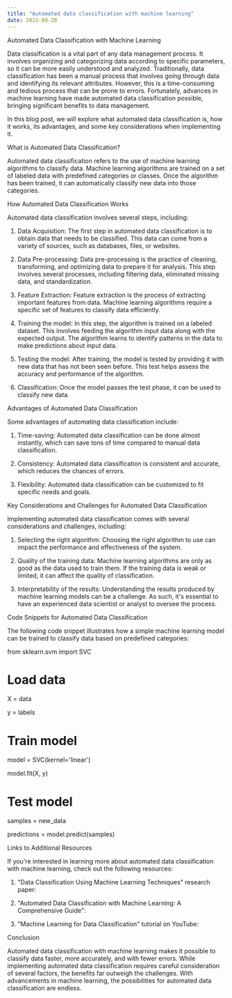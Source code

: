 ```yaml
---
title: "Automated data classification with machine learning"
date: 2022-09-20
---
```





Automated Data Classification with Machine Learning

Data classification is a vital part of any data management process. It involves organizing and categorizing data according to specific parameters, so it can be more easily understood and analyzed. Traditionally, data classification has been a manual process that involves going through data and identifying its relevant attributes. However, this is a time-consuming and tedious process that can be prone to errors. Fortunately, advances in machine learning have made automated data classification possible, bringing significant benefits to data management.

In this blog post, we will explore what automated data classification is, how it works, its advantages, and some key considerations when implementing it.

What is Automated Data Classification?

Automated data classification refers to the use of machine learning algorithms to classify data. Machine learning algorithms are trained on a set of labeled data with predefined categories or classes. Once the algorithm has been trained, it can automatically classify new data into those categories.

How Automated Data Classification Works

Automated data classification involves several steps, including:

1. Data Acquisition: The first step in automated data classification is to obtain data that needs to be classified. This data can come from a variety of sources, such as databases, files, or websites.

2. Data Pre-processing: Data pre-processing is the practice of cleaning, transforming, and optimizing data to prepare it for analysis. This step involves several processes, including filtering data, eliminated missing data, and standardization.

3. Feature Extraction: Feature extraction is the process of extracting important features from data. Machine learning algorithms require a specific set of features to classify data efficiently.

4. Training the model: In this step, the algorithm is trained on a labeled dataset. This involves feeding the algorithm input data along with the expected output. The algorithm learns to identify patterns in the data to make predictions about input data.

5. Testing the model: After training, the model is tested by providing it with new data that has not been seen before. This test helps assess the accuracy and performance of the algorithm.

6. Classification: Once the model passes the test phase, it can be used to classify new data.

Advantages of Automated Data Classification

Some advantages of automating data classification include:

1. Time-saving: Automated data classification can be done almost instantly, which can save tons of time compared to manual data classification.

2. Consistency: Automated data classification is consistent and accurate, which reduces the chances of errors.

3. Flexibility: Automated data classification can be customized to fit specific needs and goals.

Key Considerations and Challenges for Automated Data Classification

Implementing automated data classification comes with several considerations and challenges, including:

1. Selecting the right algorithm: Choosing the right algorithm to use can impact the performance and effectiveness of the system.

2. Quality of the training data: Machine learning algorithms are only as good as the data used to train them. If the training data is weak or limited, it can affect the quality of classification.

3. Interpretability of the results: Understanding the results produced by machine learning models can be a challenge. As such, it's essential to have an experienced data scientist or analyst to oversee the process.

Code Snippets for Automated Data Classification

The following code snippet illustrates how a simple machine learning model can be trained to classify data based on predefined categories:

from sklearn.svm import SVC

# Load data

X = data

y = labels

# Train model

model = SVC(kernel='linear')

model.fit(X, y)

# Test model

samples = new_data

predictions = model.predict(samples)

Links to Additional Resources

If you're interested in learning more about automated data classification with machine learning, check out the following resources:

1. "Data Classification Using Machine Learning Techniques" research paper:

2. "Automated Data Classification with Machine Learning: A Comprehensive Guide":

3. "Machine Learning for Data Classification" tutorial on YouTube:

Conclusion

Automated data classification with machine learning makes it possible to classify data faster, more accurately, and with fewer errors. While implementing automated data classification requires careful consideration of several factors, the benefits far outweigh the challenges. With advancements in machine learning, the possibilities for automated data classification are endless.